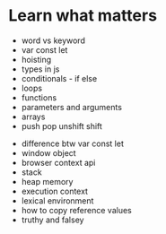 # Learn what matters

<!-- Basic topics -->
- word vs keyword
- var const let
- hoisting
- types in js
- conditionals - if else
- loops
- functions
- parameters and arguments
- arrays
- push pop unshift shift 

<!-- Advanced topics -->
- difference btw var const let
- window object
- browser context api
- stack
- heap memory
- execution context
- lexical environment
- how to copy reference values
- truthy and falsey
